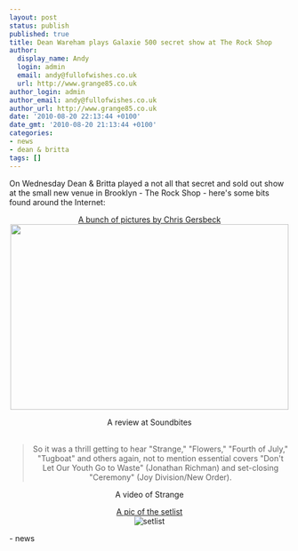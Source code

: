 ```yaml
---
layout: post
status: publish
published: true
title: Dean Wareham plays Galaxie 500 secret show at The Rock Shop
author:
  display_name: Andy
  login: admin
  email: andy@fullofwishes.co.uk
  url: http://www.grange85.co.uk
author_login: admin
author_email: andy@fullofwishes.co.uk
author_url: http://www.grange85.co.uk
date: '2010-08-20 22:13:44 +0100'
date_gmt: '2010-08-20 21:13:44 +0100'
categories:
- news
- dean & britta
tags: []
---
```

<div>On Wednesday Dean & Britta played a not all that secret and sold out show at the small new venue in Brooklyn - The Rock Shop - here&#039;s some bits found around the Internet:
<p />
<div style="text-align: center"><a href="http://www.flickr.com/photos/csgersbeck/sets/72157624759590810/with/4906414595/">A bunch of pictures by Chris Gersbeck</a><br /> <a href="http://www.flickr.com/photos/csgersbeck/4906414595/in/set-72157624759590810/#/"><img src="http://farm5.static.flickr.com/4096/4906414595_1e4b5a01b7.jpg" border="0" height="334" width="500" /></a>
<p /><span class="removed_link" title="http://soundbites.typepad.com/soundbites/2010/08/dean-wareham.html">A review at Soundbites</span><br /> <br />
<blockquote class="gmail_quote">So it was a thrill getting to hear "Strange," "Flowers," "Fourth of July," "Tugboat" and others again, not to mention essential covers "Don&#039;t Let Our Youth Go to Waste" (Jonathan Richman) and set-closing "Ceremony" (Joy Division/New Order).</p></blockquote>
</div>
<p>
<div style="text-align: center">A video of Strange
<p /> <a href="http://twitter.com/AdamMandel99/status/21583888814">A pic of the setlist</a><br /><img src="http://desmond.yfrog.com/Himg192/scaled.php?tn=0&server=192&filename=vlvo.jpg&xsize=640&ysize=640" alt="setlist" /></div>
- news
</p></div>
